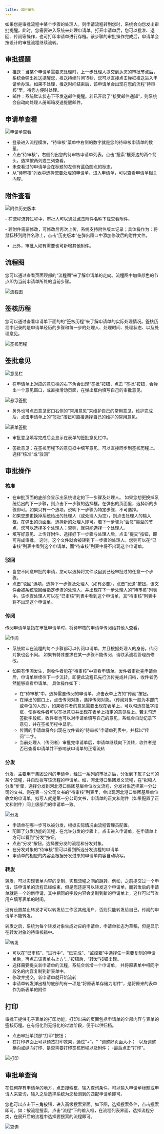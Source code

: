 ```yaml
---
title: 如何审批
---
```


如果您是审批流程中某个步骤的处理人，则申请流程转到您时，系统会向您发出审批提醒。此时，您需要进入系统来处理申请单。打开申请单后，您可以批准、退回、传阅等操作，也可打印申请单进行存档。该步骤的审批操作完成后，申请单会按设计的审批流程继续流转。	

## 审批提醒

- 推送：当某个申请单需要您处理时，上一步处理人提交到达您的审批节点后，系统会弹出推送提醒您，推送持续时间15秒，您可以直接点击弹框推送进入申请单办理。如果不处理，推送时间结束后，该申请单会出现在您的流程“待审核”里，待您方便时处理。
- 邮件：系统默认状态下不发送邮件提醒。若已开启了“接受邮件通知”，则系统会自动向处理人册邮箱发送提醒邮件。

## 申请单查看

![申请单查看](assets/workflow/申请单查看.png)

- 登录进入流程模块，“待审核”菜单中右侧的数字就是您的待审核申请单的数量。
- 点击“待审核”，右侧列出您的待审核申请单列表。点击“搜索”框旁边的两个箭头。选择按两列或三列查看。
- 未查看过的申请单会在标题的左侧有蓝色圆点的标志。
- 从“待审核”列表中选择您要处理的申请单，进入申请单，可以查看申请单相关内容。

## 附件查看

![附件历史版本](assets/workflow/附件历史版本.png)

- 在流程流转过程中，审批人可以通过点击附件名称下载查看附件。

- 若附件需要修改，可修改后再次上传，系统支持附件版本记录；具体操作为：将鼠标移到附件名称上，点击“历史版本”在弹出窗口中添加修改后的附件文件。

- 此外，审批人如有需要也可新增其他附件。

## 流程图

您可以通过查看页面顶部的“流程图”来了解申请单的走向。流程图中加重颜色的节点即为当前申请单所处的当前步骤。

![流程图](assets/workflow/流程图.png)

## 签核历程

您可以通过查看申请单下面的的“签核历程”来了解申请单的实际处理情况。签核历程中记录的是申请单经历的步骤和每一步的处理人、处理时间、处理状态、以及处理意见。    
 
![签核历程](assets/workflow/签核历程.png)

## 签批意见

![意见栏](assets/workflow/意见栏.png)

- 在申请单上对应的意见栏的右下角会出现“签批”按钮，点击 “签批”按钮，会弹出一个意见窗口，或直接滑动页面，在弹出框内填写自己的审批意见。

![悬浮签批](assets/workflow/悬浮签批.png)

- 另外也可点击意见窗口右侧的“常用意见”来维护自己的常用意见，维护完成后，点击申请单上的“签批”按钮可直接选择自己的维护的常用意见。

![表单签批](assets/workflow/表单签批.png)

- 审批意见填写完成后会显示在表单的签批意见栏中。

- 签批意见：在签核历程下的意见框中填写意见，可以直接同步到签核历程上。选择“核准”或“驳回”

## 审批操作

### 核准

  - 在审批页面的底部会显示出系统设定的下一步骤及处理人。
如果您想更换掉系统给出的下一步骤，则点击下一步骤的选择框。在弹出的页面里，选择新的步骤即可。如果只有一个选项，说明下一步骤为特定步骤，不可选择。
  - 如果您想更换掉系统给出的处理人（或处理人为空），则点击处理人的输入框。在弹出的页面里，选择新的处理人即可。若下一步骤为“会签”类型的节点，您可以选择多个处理人；否则，就只能选择一个处理人。
  - 填写好意见、上传好附件、选择好下一步骤与处理人后，点击“提交”按钮，即可完成审批。 这时，这个文件就会被转到下一步骤的处理人。您则可以在“已审核”列表中看到这个申请单，而“待审核”列表中将不出现这个申请单。

### 驳回

  - 当您不同意审批的申请，您可以选择将文件驳回到已经审批过的任意一个步骤。
  - 点击“驳回”选项，选择下一步骤及处理人（如有必要），点击“发送”按钮，该文件会被系统驳回给指定步骤的处理人，并出现在下一步处理人的“待审核”列表中。该步骤处理人可以在“已审核”列表中看到这个申请单，其“待审核”列表中将不出现这个申请单。


###  传阅
传阅申请单是指在审批申请单时，将待审核的申请单传阅给其他人查看。   

![传阅](assets/workflow/传阅.png)

- 系统默认在流程的每个步骤都可以传阅申请单，并且根据处理人的身份，传阅对象也会不同。 如果有特殊要求在某一步骤不能传阅，请联系流程管理员修改。   

- 如果有传阅发生，则收件者能在“待审核”中查看申请单。发件者审批完申请单后，申请单继续往下一步流转。即便此流程已先行流传完成并归档，收件者仍然能够查看申请单。
具体操作如下：

  - 在“待审核”中，选择需要传阅的申请单，点击表单上方的“传阅”按钮。		
  - 在弹出的窗口上，点击传阅对象，选择传阅对象。（传阅对象一般为本部门或单位的人员），如果收件者的意见需要出现在表单上，可以勾选签批字段框，使得收件者可以签批意见并出现在表单上指定的意见栏上。若未勾选签批字段框，收件者也可以对申请单填写自己的意见，系统会自动记录下意见，并在签核历程中显示。
  - 传阅的申请单将会出现在收件者的“待审核”申请单列表中，并标以“传阅”二字。
  - 当前处理人（传阅者）审批完申请单后，申请单继续向下流转，收件者是否已查看申请单并不影响该申请单的正常流转
 


### 分发
分发，主要用于集团公司的申请单，经过一系列的审批之后，分发到下属子公司的某个流程，并自动拟写该流程的申请单。如，河北港口集团发文流程，在“拟稿人分发”步骤，选择分发到河北港口集团基层单位收文流程，分发对象选择第一分公司的文书。则在第一分公司文书的“待审核”列表里，会出现河北港口集团基层单位收文的申请单，拟写人就是第一分公司文书，申请单的正文和附件（如果配置了正文和附件）同上级部门的申请单一致。

![分发](assets/workflow/分发.png)

- 申请单在哪一步可以被分发，根据实际情况由流程管理员配置。
- 配置了分发功能的流程，在允许分发的步骤上，点击进入申请单，在申请单上方可以看到“分发”按钮。
- 点击“分发”按钮，选择要分发的流程和分发对象。    
- 在分发对象的“待审核”里可以看到所选分发流程的申请单
- 申请单的相应的内容会根据分发过来的申请单内容自动填写。



### 转发

转发，可以实现表单内容的复制，实现流程之间的跳转。例如，之前提交过一个申请，该申请单的流程已经结束，但是您还是可以转发这个申请单，而转发后的申请单就是一个的新申请，其中相同的字段内容会复制到新的申请单上，这样可以节省用户填写表单的时间。

没有设置禁止转发才可以转发给工作区其他用户，否则只能转发给自己。传阅的申请单不能转发。

转发之后，系统为每个转发对象生成对应的申请单，申请单状态为草稿，但是显示在转发对象的待审核箱中。

![转发](assets/workflow/转发.png)

- 可以在“已审核”、“进行中”、“已完成”、“监控箱”中选择任一需要复制的申请单后，再点击该表单右上方“…”按钮后，“转发”按钮出现。
- 选择需要提交新申请单的流程，系统会新增一个申请单， 并将原表单中相同字段名的内容复制到新表单中。
- 修改并提交，新申请单就开始流转
- 申请单转发弹出框的底部的有一项是“将原表单存储为附件”，是将原来的表单作为新表单的附件	
 

## 打印

审批王提供电子表单的打印功能。打印出来的页面包括申请单的全部内容与表单的签核历程。在有纸化到无纸化的过渡阶段，便于以供归档。
- 点击审批单顶部“打印”按钮；
- 在打印界面上可以预览打印效果，通过“+”，“-”调整好页面大小；
-以及调整横向或纵向打印、是否需要打印签核历程以及附件；
-最后点击“打印”。

![打印](assets/workflow/打印.png)

## 审批单查询

在任何存有申请单的地方，点击搜索框，输入查询条件。可以输入申请单标题或申请人来查询，输入之后选择系统为您检测到的匹配申请单即可。

您也可以点击下三角按钮，进入高级搜索界面。如下图，选择搜索条件，点击搜索即可。如：按流程搜索，点击“流程”下的输入框，在流程列表界面，选择流程分类，在展开后的流程中选择要搜索的流程即可。

![查询](assets/workflow/查询.png)












